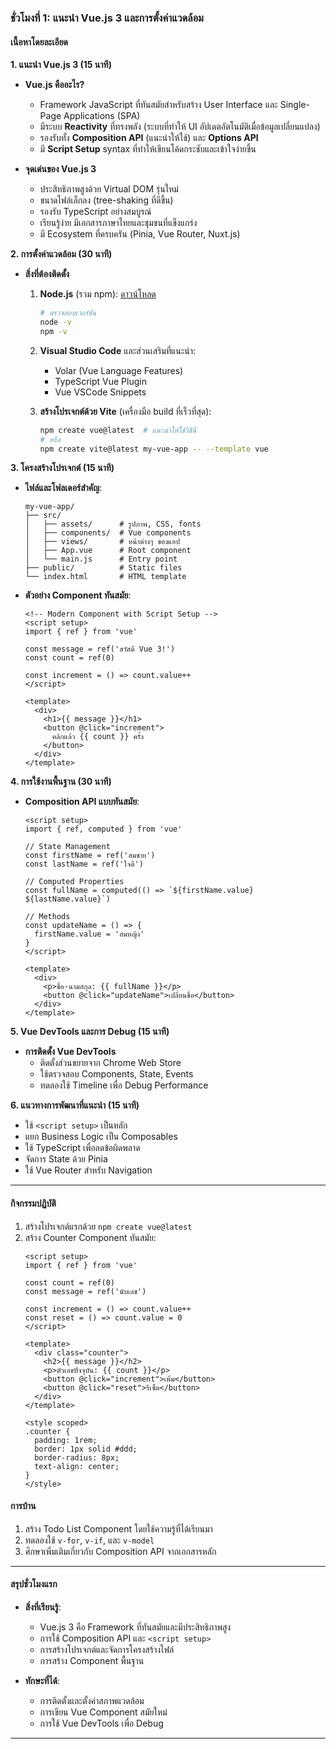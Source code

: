 ### **ชั่วโมงที่ 1: แนะนำ Vue.js 3 และการตั้งค่าแวดล้อม**  
#### **เนื้อหาโดยละเอียด**  
**1. แนะนำ Vue.js 3 (15 นาที)**  
- **Vue.js คืออะไร?**  
  - Framework JavaScript ที่ทันสมัยสำหรับสร้าง User Interface และ Single-Page Applications (SPA)
  - มีระบบ **Reactivity** ที่ทรงพลัง (ระบบที่ทำให้ UI อัปเดตอัตโนมัติเมื่อข้อมูลเปลี่ยนแปลง)
  - รองรับทั้ง **Composition API** (แนะนำให้ใช้) และ **Options API**
  - มี **Script Setup** syntax ที่ทำให้เขียนโค้ดกระชับและเข้าใจง่ายขึ้น

- **จุดเด่นของ Vue.js 3**  
  - ประสิทธิภาพสูงด้วย Virtual DOM รุ่นใหม่
  - ขนาดไฟล์เล็กลง (tree-shaking ที่ดีขึ้น)
  - รองรับ TypeScript อย่างสมบูรณ์
  - เรียนรู้ง่าย มีเอกสารภาษาไทยและชุมชนที่แข็งแกร่ง
  - มี Ecosystem ที่ครบครัน (Pinia, Vue Router, Nuxt.js)

**2. การตั้งค่าแวดล้อม (30 นาที)**  
- **สิ่งที่ต้องติดตั้ง**  
  1. **Node.js** (รวม npm): [ดาวน์โหลด](https://nodejs.org/)  
     ```bash  
     # ตรวจสอบเวอร์ชัน
     node -v  
     npm -v  
     ```  
  2. **Visual Studio Code** และส่วนเสริมที่แนะนำ:
     - Volar (Vue Language Features)
     - TypeScript Vue Plugin
     - Vue VSCode Snippets

  3. **สร้างโปรเจกต์ด้วย Vite** (เครื่องมือ build ที่เร็วที่สุด):  
     ```bash  
     npm create vue@latest  # แนะนำให้ใช้วิธีนี้
     # หรือ
     npm create vite@latest my-vue-app -- --template vue  
     ```  

**3. โครงสร้างโปรเจกต์ (15 นาที)**  
- **ไฟล์และโฟลเดอร์สำคัญ**:  
  ```
  my-vue-app/
  ├── src/
  │   ├── assets/      # รูปภาพ, CSS, fonts
  │   ├── components/  # Vue components
  │   ├── views/       # หน้าต่างๆ ของแอป
  │   ├── App.vue      # Root component
  │   └── main.js      # Entry point
  ├── public/          # Static files
  └── index.html       # HTML template
  ```

- **ตัวอย่าง Component ทันสมัย**:  
  ```vue
  <!-- Modern Component with Script Setup -->
  <script setup>
  import { ref } from 'vue'

  const message = ref('สวัสดี Vue 3!')
  const count = ref(0)

  const increment = () => count.value++
  </script>

  <template>
    <div>
      <h1>{{ message }}</h1>
      <button @click="increment">
        คลิกแล้ว {{ count }} ครั้ง
      </button>
    </div>
  </template>
  ```

**4. การใช้งานพื้นฐาน (30 นาที)**
- **Composition API แบบทันสมัย**:
  ```vue
  <script setup>
  import { ref, computed } from 'vue'

  // State Management
  const firstName = ref('สมชาย')
  const lastName = ref('ใจดี')

  // Computed Properties
  const fullName = computed(() => `${firstName.value} ${lastName.value}`)

  // Methods
  const updateName = () => {
    firstName.value = 'สมหญิง'
  }
  </script>

  <template>
    <div>
      <p>ชื่อ-นามสกุล: {{ fullName }}</p>
      <button @click="updateName">เปลี่ยนชื่อ</button>
    </div>
  </template>
  ```

**5. Vue DevTools และการ Debug (15 นาที)**
- **การติดตั้ง Vue DevTools**
  - ติดตั้งส่วนขยายจาก Chrome Web Store
  - ใช้ตรวจสอบ Components, State, Events
  - ทดลองใช้ Timeline เพื่อ Debug Performance

**6. แนวทางการพัฒนาที่แนะนำ (15 นาที)**
- ใช้ `<script setup>` เป็นหลัก
- แยก Business Logic เป็น Composables
- ใช้ TypeScript เพื่อลดข้อผิดพลาด
- จัดการ State ด้วย Pinia
- ใช้ Vue Router สำหรับ Navigation

---

#### **กิจกรรมปฏิบัติ**  
1. สร้างโปรเจกต์แรกด้วย `npm create vue@latest`
2. สร้าง Counter Component ทันสมัย:
   ```vue
   <script setup>
   import { ref } from 'vue'

   const count = ref(0)
   const message = ref('นับเลข')

   const increment = () => count.value++
   const reset = () => count.value = 0
   </script>

   <template>
     <div class="counter">
       <h2>{{ message }}</h2>
       <p>ตัวเลขปัจจุบัน: {{ count }}</p>
       <button @click="increment">เพิ่ม</button>
       <button @click="reset">รีเซ็ต</button>
     </div>
   </template>

   <style scoped>
   .counter {
     padding: 1rem;
     border: 1px solid #ddd;
     border-radius: 8px;
     text-align: center;
   }
   </style>
   ```

#### **การบ้าน**
1. สร้าง Todo List Component โดยใช้ความรู้ที่ได้เรียนมา
2. ทดลองใช้ `v-for`, `v-if`, และ `v-model`
3. ศึกษาเพิ่มเติมเกี่ยวกับ Composition API จากเอกสารหลัก

---

#### **สรุปชั่วโมงแรก**  
- **สิ่งที่เรียนรู้**:  
  - Vue.js 3 คือ Framework ที่ทันสมัยและมีประสิทธิภาพสูง
  - การใช้ Composition API และ `<script setup>`
  - การสร้างโปรเจกต์และจัดการโครงสร้างไฟล์
  - การสร้าง Component พื้นฐาน

- **ทักษะที่ได้**:
  - การติดตั้งและตั้งค่าสภาพแวดล้อม
  - การเขียน Vue Component สมัยใหม่
  - การใช้ Vue DevTools เพื่อ Debug

---
